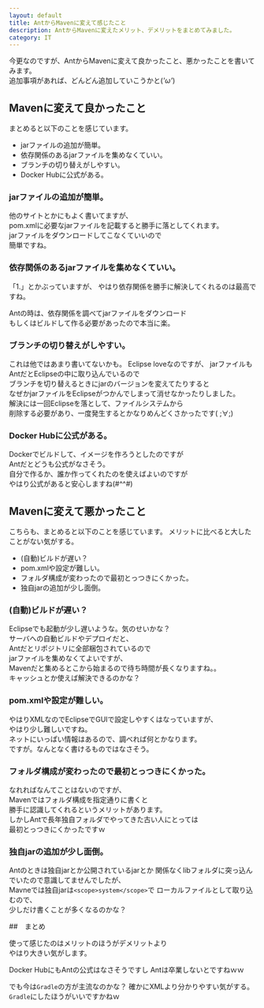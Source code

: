 ```yaml
---
layout: default
title: AntからMavenに変えて感じたこと
description: AntからMavenに変えたメリット、デメリットをまとめてみました。
category: IT
---
```


今更なのですが、AntからMavenに変えて良かったこと、悪かったことを書いてみます。  
追加事項があれば、どんどん追加していこうかと(*'ω'*)

## Mavenに変えて良かったこと

まとめると以下のことを感じています。

- jarファイルの追加が簡単。
- 依存関係のあるjarファイルを集めなくていい。
- ブランチの切り替えがしやすい。
- Docker Hubに公式がある。


### jarファイルの追加が簡単。

他のサイトとかにもよく書いてますが、  
pom.xmlに必要なjarファイルを記載すると勝手に落としてくれます。  
jarファイルをダウンロードしてこなくていいので  
簡単ですね。

### 依存関係のあるjarファイルを集めなくていい。

「1.」とかぶっていますが、
やはり依存関係を勝手に解決してくれるのは最高ですね。  

Antの時は、依存関係を調べてjarファイルをダウンロード  
もしくはビルドして作る必要があったので本当に楽。

### ブランチの切り替えがしやすい。

これは他ではあまり書いてないかも。
Eclipse loveなのですが、
jarファイルもAntだとEclipseの中に取り込んでいるので  
ブランチを切り替えるときにjarのバージョンを変えてたりすると  
なぜかjarファイルをEclipseがつかんでしまって消せなかったりしました。  
解決には一回Eclipseを落として、ファイルシステムから  
削除する必要があり、一度発生するとかなりめんどくさかったです( ;∀;)

### Docker Hubに公式がある。

Dockerでビルドして、イメージを作ろうとしたのですが  
Antだとどうも公式がなさそう。  
自分で作るか、誰か作ってくれたのを使えばよいのですが  
やはり公式があると安心しますね(#^^#)


## Mavenに変えて悪かったこと

こちらも、まとめると以下のことを感じています。
メリットに比べると大したことがない気がする。

- (自動)ビルドが遅い？
- pom.xmlや設定が難しい。
- フォルダ構成が変わったので最初とっつきにくかった。
- 独自jarの追加が少し面倒。

### (自動)ビルドが遅い？
  
Eclipseでも起動が少し遅いような。気のせいかな？  
サーバへの自動ビルドやデプロイだと、  
Antだとリポジトリに全部梱包されているので  
jarファイルを集めなくてよいですが、  
Mavenだと集めるとこから始まるので待ち時間が長くなりますね。。  
キャッシュとか使えば解決できるのかな？

### pom.xmlや設定が難しい。

やはりXMLなのでEclipseでGUIで設定しやすくはなっていますが、  
やはり少し難しいですね。  
ネットにいっぱい情報はあるので、調べれば何とかなります。  
ですが。なんとなく書けるものではなさそう。

### フォルダ構成が変わったので最初とっつきにくかった。

なれればなんてことはないのですが、  
Mavenではフォルダ構成を指定通りに書くと  
勝手に認識してくれるというメリットがあります。  
しかしAntで長年独自フォルダでやってきた古い人にとっては  
最初とっつきにくかったですｗ

### 独自jarの追加が少し面倒。

Antのときは独自jarとか公開されているjarとか
関係なくlibフォルダに突っ込んでいたので意識してませんでしたが、  
Mavneでは独自jarは`<scope>system</scope>`で
ローカルファイルとして取り込むので、  
少しだけ書くことが多くなるのかな？

##　まとめ

使って感じたのはメリットのほうがデメリットより  
やはり大きい気がします。

Docker HubにもAntの公式はなさそうですし
Antは卒業しないとですねｗｗ

でも今は`Gradle`の方が主流なのかな？
確かにXMLより分かりやすい気がする。
`Gradle`にしたほうがいいですかねｗ